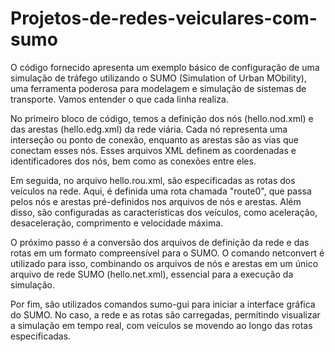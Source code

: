 # Projetos-de-redes-veiculares-com-sumo

O código fornecido apresenta um exemplo básico de configuração de uma simulação de tráfego utilizando o SUMO (Simulation of Urban MObility), uma ferramenta poderosa para modelagem e simulação de sistemas de transporte. Vamos entender o que cada linha realiza.

No primeiro bloco de código, temos a definição dos nós (hello.nod.xml) e das arestas (hello.edg.xml) da rede viária. Cada nó representa uma interseção ou ponto de conexão, enquanto as arestas são as vias que conectam esses nós. Esses arquivos XML definem as coordenadas e identificadores dos nós, bem como as conexões entre eles.

Em seguida, no arquivo hello.rou.xml, são especificadas as rotas dos veículos na rede. Aqui, é definida uma rota chamada "route0", que passa pelos nós e arestas pré-definidos nos arquivos de nós e arestas. Além disso, são configuradas as características dos veículos, como aceleração, desaceleração, comprimento e velocidade máxima.

O próximo passo é a conversão dos arquivos de definição da rede e das rotas em um formato compreensível para o SUMO. O comando netconvert é utilizado para isso, combinando os arquivos de nós e arestas em um único arquivo de rede SUMO (hello.net.xml), essencial para a execução da simulação.

Por fim, são utilizados comandos sumo-gui para iniciar a interface gráfica do SUMO. No caso, a rede e as rotas são carregadas, permitindo visualizar a simulação em tempo real, com veículos se movendo ao longo das rotas especificadas.
